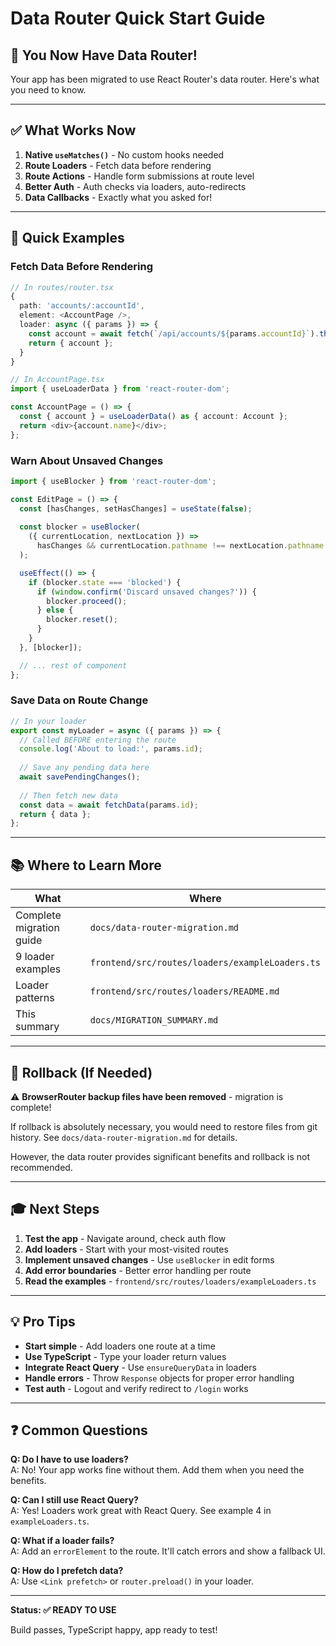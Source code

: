 # Data Router Quick Start Guide

## 🚀 You Now Have Data Router!

Your app has been migrated to use React Router's data router. Here's what you need to know.

---

## ✅ What Works Now

1. **Native `useMatches()`** - No custom hooks needed
2. **Route Loaders** - Fetch data before rendering
3. **Route Actions** - Handle form submissions at route level
4. **Better Auth** - Auth checks via loaders, auto-redirects
5. **Data Callbacks** - Exactly what you asked for!

---

## 🎯 Quick Examples

### Fetch Data Before Rendering

```typescript
// In routes/router.tsx
{
  path: 'accounts/:accountId',
  element: <AccountPage />,
  loader: async ({ params }) => {
    const account = await fetch(`/api/accounts/${params.accountId}`).then(r => r.json());
    return { account };
  }
}

// In AccountPage.tsx
import { useLoaderData } from 'react-router-dom';

const AccountPage = () => {
  const { account } = useLoaderData() as { account: Account };
  return <div>{account.name}</div>;
};
```

### Warn About Unsaved Changes

```typescript
import { useBlocker } from 'react-router-dom';

const EditPage = () => {
  const [hasChanges, setHasChanges] = useState(false);
  
  const blocker = useBlocker(
    ({ currentLocation, nextLocation }) =>
      hasChanges && currentLocation.pathname !== nextLocation.pathname
  );

  useEffect(() => {
    if (blocker.state === 'blocked') {
      if (window.confirm('Discard unsaved changes?')) {
        blocker.proceed();
      } else {
        blocker.reset();
      }
    }
  }, [blocker]);

  // ... rest of component
};
```

### Save Data on Route Change

```typescript
// In your loader
export const myLoader = async ({ params }) => {
  // Called BEFORE entering the route
  console.log('About to load:', params.id);
  
  // Save any pending data here
  await savePendingChanges();
  
  // Then fetch new data
  const data = await fetchData(params.id);
  return { data };
};
```

---

## 📚 Where to Learn More

| What | Where |
|------|-------|
| Complete migration guide | `docs/data-router-migration.md` |
| 9 loader examples | `frontend/src/routes/loaders/exampleLoaders.ts` |
| Loader patterns | `frontend/src/routes/loaders/README.md` |
| This summary | `docs/MIGRATION_SUMMARY.md` |

---

## 🔄 Rollback (If Needed)

⚠️ **BrowserRouter backup files have been removed** - migration is complete!

If rollback is absolutely necessary, you would need to restore files from git history. See `docs/data-router-migration.md` for details.

However, the data router provides significant benefits and rollback is not recommended.

---

## 🎓 Next Steps

1. **Test the app** - Navigate around, check auth flow
2. **Add loaders** - Start with your most-visited routes
3. **Implement unsaved changes** - Use `useBlocker` in edit forms
4. **Add error boundaries** - Better error handling per route
5. **Read the examples** - `frontend/src/routes/loaders/exampleLoaders.ts`

---

## 💡 Pro Tips

- **Start simple** - Add loaders one route at a time
- **Use TypeScript** - Type your loader return values
- **Integrate React Query** - Use `ensureQueryData` in loaders
- **Handle errors** - Throw `Response` objects for proper error handling
- **Test auth** - Logout and verify redirect to `/login` works

---

## ❓ Common Questions

**Q: Do I have to use loaders?**  
A: No! Your app works fine without them. Add them when you need the benefits.

**Q: Can I still use React Query?**  
A: Yes! Loaders work great with React Query. See example 4 in `exampleLoaders.ts`.

**Q: What if a loader fails?**  
A: Add an `errorElement` to the route. It'll catch errors and show a fallback UI.

**Q: How do I prefetch data?**  
A: Use `<Link prefetch>` or `router.preload()` in your loader.

---

**Status: ✅ READY TO USE**

Build passes, TypeScript happy, app ready to test!

